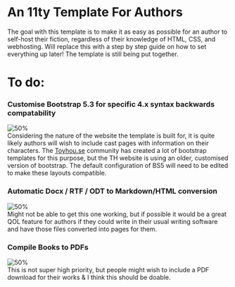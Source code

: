 # An 11ty Template For Authors

The goal with this template is to make it as easy as possible for an author to self-host their fiction, regardless of their knowledge of HTML, CSS, and webhosting. Will replace this with a step by step guide on how to set everything up later! The template is still being put together.

# To do:
### Customise Bootstrap 5.3 for specific 4.x syntax backwards compatability
![50%](https://progress-bar.xyz/60)  
Considering the nature of the website the template is built for, it is quite likely authors will wish to include cast pages with information on their characters. The [Toyhou.se](toyhou.se) community has created a lot of bootstrap templates for this purpose, but the TH website is using an older, customised version of bootstrap. The default configuration of BS5 will need to be edited to make these layouts compatible.

### Automatic Docx / RTF / ODT to Markdown/HTML conversion
![50%](https://progress-bar.xyz/0)  
Might not be able to get this one working, but if possible it would be a great QOL feature for authors if they could write in their usual writing software and have those files converted into pages for them.

### Compile Books to PDFs
![50%](https://progress-bar.xyz/0)  
This is not super high priority, but people might wish to include a PDF download for their works & I think this should be doable.
